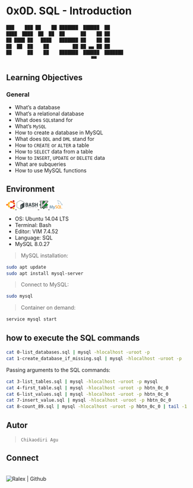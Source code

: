 # 0x0D. SQL - Introduction

```sql
███    ███ ██    ██ ███████  ██████  ██
████  ████  ██  ██  ██      ██    ██ ██
██ ████ ██   ████   ███████ ██    ██ ██
██  ██  ██    ██         ██ ██ ▄▄ ██ ██
██      ██    ██    ███████  ██████  ███████
                                ▀▀
```

## Learning Objectives

### General

* What’s a database
* What’s a relational database
* What does `SQL`stand for
* What’s `MySQL`
* How to create a database in MySQL
* What does `DDL` and `DML` stand for
* How to `CREATE` or `ALTER` a table
* How to `SELECT` data from a table
* How to `INSERT`, `UPDATE` or `DELETE` data
* What are subqueries
* How to use MySQL functions

## Environment

<div>
<!-- Ubuntu --> <a href="https://ubuntu.com/" target="_blank"><img height="24px" src="https://raw.githubusercontent.com/ralexrivero/xelar_theme_profile/main/icons/ubuntu-icon.svg" alt="Ubuntu"> </a> <!-- GNU Bash --> <a href="https://www.vim.org/" target="_blank"><img height="24px" src="https://raw.githubusercontent.com/ralexrivero/xelar_theme_profile/main/icons/gnu-bash-logo.svg" alt="GNU Bash"> <!-- Vim --> <a href="https://www.vim.org/" target="_blank"><img height="24px" src="https://raw.githubusercontent.com/ralexrivero/xelar_theme_profile/main/icons/Vimlogo.svg" alt="Vim text editor"> </a> <!-- MySQL --> <a href="" target="_blank"><img height="24px" src="https://raw.githubusercontent.com/ralexrivero/xelar_theme_profile/main/icons/mysql.svg" alt="MySQL" > </a>
</div>

* OS: Ubuntu 14.04 LTS
* Terminal: Bash
* Editor: VIM 7.4.52
* Language: SQL
* MySQL 8.0.27

>MySQL installation:

```bash
sudo apt update
sudo apt install mysql-server
```

> Connect to MySQL:

```bash
sudo mysql
```

> Container on demand:

```bash
service mysql start
```

## how to execute the SQL commands

```bash
cat 0-list_databases.sql | mysql -hlocalhost -uroot -p
cat 1-create_database_if_missing.sql | mysql -hlocalhost -uroot -p
```

Passing arguments to the SQL commands:

```bash
cat 3-list_tables.sql | mysql -hlocalhost -uroot -p mysql
cat 4-first_table.sql | mysql -hlocalhost -uroot -p hbtn_0c_0
cat 6-list_values.sql | mysql -hlocalhost -uroot -p hbtn_0c_0
cat 7-insert_value.sql | mysql -hlocalhost -uroot -p hbtn_0c_0
cat 8-count_89.sql | mysql -hlocalhost -uroot -p hbtn_0c_0 | tail -1
```

## Autor

>```Chikaodiri Agu```

## Connect

<br>
<div>
<!-- Github -->
<a href="https://github.com/NaGu-Tech/" target="_blank"> <img align="left" src="https://img.shields.io/github/followers/ralexrivero?style=social" alt="Ralex | Github"> </a>
</br>
</div>
